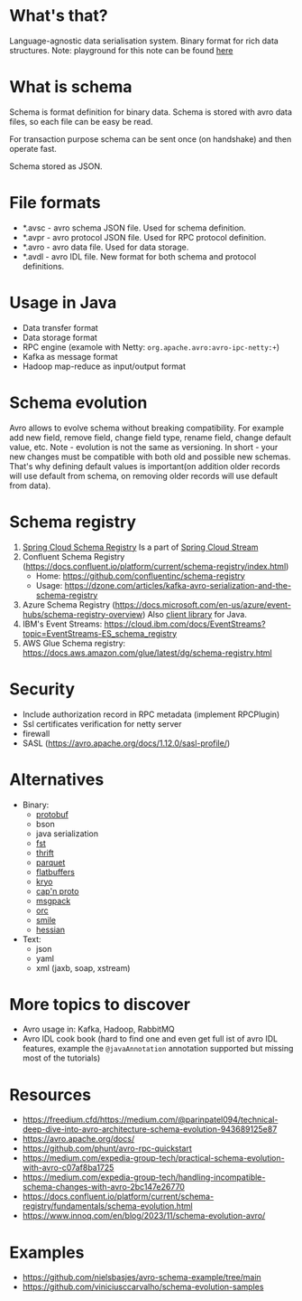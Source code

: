 # What's that?

Language-agnostic data serialisation system.
Binary format for rich data structures.
Note: playground for this note can be found [here](https://github.com/msangel/msangel.github.io/tree/master/samples/avro)

# What is schema

Schema is format definition for binary data.
Schema is stored with avro data files, so each file can be easy be read.

For transaction purpose schema can be sent once (on handshake) and then operate fast.

Schema stored as JSON.

# File formats
- *.avsc - avro schema JSON file. Used for schema definition.
- *.avpr - avro protocol JSON file. Used for RPC protocol definition.
- *.avro - avro data file. Used for data storage.
- *.avdl - avro IDL file. New format for both schema and protocol definitions.

# Usage in Java
- Data transfer format
- Data storage format
- RPC engine (examole with Netty: `org.apache.avro:avro-ipc-netty:+`)
- Kafka as message format
- Hadoop map-reduce as input/output format

# Schema evolution
Avro allows to evolve schema without breaking compatibility. For example add new field, remove field, change field type, rename field, change default value, etc.
Note - evolution is not the same as versioning. In short - your new changes must be compatible with both old and possible new schemas. That's why defining default values is important(on addition older records will use default from schema, on removing older records will use default from data).

# Schema registry
1. [Spring Cloud Schema Registry](https://docs.spring.io/spring-cloud-stream/docs/current/reference/html/spring-cloud-stream-schema-registry.html#spring-cloud-stream-schema-registry-reference)
   Is a part of [Spring Cloud Stream](https://spring.io/projects/spring-cloud-stream)
2. Confluent Schema Registry 
(https://docs.confluent.io/platform/current/schema-registry/index.html)
   - Home: https://github.com/confluentinc/schema-registry
   - Usage: https://dzone.com/articles/kafka-avro-serialization-and-the-schema-registry
3. Azure Schema Registry (https://docs.microsoft.com/en-us/azure/event-hubs/schema-registry-overview)
   Also [client library](https://learn.microsoft.com/en-us/java/api/overview/azure/data-schemaregistry-apacheavro-readme) for Java.
4. IBM's Event Streams: https://cloud.ibm.com/docs/EventStreams?topic=EventStreams-ES_schema_registry
5. AWS Glue Schema registry: https://docs.aws.amazon.com/glue/latest/dg/schema-registry.html


# Security
- Include authorization record in RPC metadata (implement RPCPlugin)
- Ssl certificates verification for netty server
- firewall
- SASL (https://avro.apache.org/docs/1.12.0/sasl-profile/)

# Alternatives
- Binary:
  - [protobuf](https://github.com/google/protobuf)
  - bson
  - java serialization
  - [fst](https://github.com/RuedigerMoeller/fast-serialization)
  - [thrift](https://github.com/apache/thrift)
  - [parquet](https://parquet.apache.org/)
  - [flatbuffers](https://github.com/google/flatbuffers)
  - [kryo](https://github.com/EsotericSoftware/kryo)
  - [cap'n proto](https://github.com/capnproto/capnproto)
  - [msgpack](https://github.com/msgpack/msgpack-java)
  - [orc](https://orc.apache.org/)
  - [smile](https://github.com/FasterXML/smile-format-specification)
  - [hessian](http://hessian.caucho.com/#Java)
- Text:
  - json
  - yaml
  - xml (jaxb, soap, xstream)

# More topics to discover
- Avro usage in: Kafka, Hadoop, RabbitMQ
- Avro IDL cook book (hard to find one and even get full ist of avro IDL features, example the `@javaAnnotation` annotation supported but missing most of the tutorials)


# Resources
- https://freedium.cfd/https://medium.com/@parinpatel094/technical-deep-dive-into-avro-architecture-schema-evolution-943689125e87
- https://avro.apache.org/docs/
- https://github.com/phunt/avro-rpc-quickstart
- https://medium.com/expedia-group-tech/practical-schema-evolution-with-avro-c07af8ba1725
- https://medium.com/expedia-group-tech/handling-incompatible-schema-changes-with-avro-2bc147e26770
- https://docs.confluent.io/platform/current/schema-registry/fundamentals/schema-evolution.html
- https://www.innoq.com/en/blog/2023/11/schema-evolution-avro/

# Examples
- https://github.com/nielsbasjes/avro-schema-example/tree/main
- https://github.com/viniciusccarvalho/schema-evolution-samples
